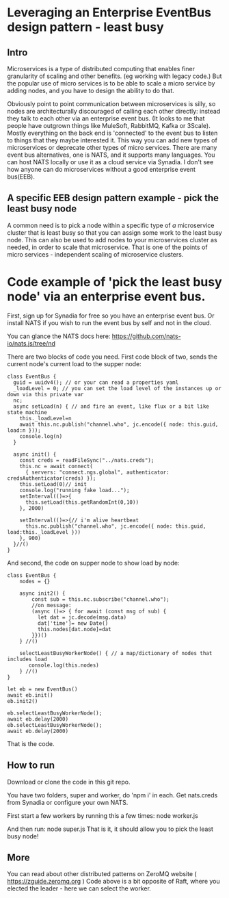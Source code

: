 # Leveraging an Enterprise EventBus design pattern - least busy

## Intro
Microservices is a type of distributed computing that enables finer granularity of scaling and other benefits. (eg working with legacy code.) 
But the popular use of micro services is to be able to scale a micro service by adding nodes, and you have to design the ability to do that. 

Obviously point to point communication between microservices is silly, so nodes are architecturally discouraged of calling each other directly: instead they talk to each other via an enterprise event bus. (It looks to me that people have outgrown things like MuleSoft, RabbitMQ, Kafka or 3Scale). Mostly everything on the back end is 'connected' to the event bus to listen to things that they maybe interested it. This way you can add new types of microservices or deprecate other types of micro services. There are many event bus alternatives, one is NATS, and it supports many languages. You can host NATS locally or use it as a cloud service via Synadia. I don't see how anyone can do microservices without a good enterprise event bus(EEB). 

## A specific EEB design pattern example - pick the least busy node

A common need is to pick a node within a specific type of *a* microservice cluster that is least busy so that you can assign some work to the least busy node. This can also be used to add nodes to your microservices cluster as needed, in order to scale that microservice. That is one of the points of micro services - independent scaling of microservice clusters. 

# Code example of 'pick the least busy node' via an enterprise event bus.
First, sign up for Synadia for free so you have an enterprise event bus. Or install NATS if you wish to run the event bus by self and not in the cloud.

You can glance the NATS docs here: https://github.com/nats-io/nats.js/tree/nd 

There are two blocks of code you need. First code block of two, sends the current node's current load to the supper node:
```
class EventBus {
  guid = uuidv4(); // or your can read a properties yaml
  _loadLevel = 0; // you can set the load level of the instances up or down via this private var
  nc;
  async setLoad(n) { // and fire an event, like flux or a bit like state machine
    this._loadLevel=n
    await this.nc.publish("channel.who", jc.encode({ node: this.guid, load:n }));
    console.log(n)
  }

  async init() {
    const creds = readFileSync("../nats.creds");
    this.nc = await connect(
      { servers: "connect.ngs.global", authenticator: credsAuthenticator(creds) });
    this.setLoad(0)// init
    console.log("running fake load...");
    setInterval(()=>{
      this.setLoad(this.getRandomInt(0,10))
    }, 2000)

    setInterval(()=>{// i'm alive heartbeat
      this.nc.publish("channel.who", jc.encode({ node: this.guid, load:this._loadLevel }))
    }, 900)
  }//()
}
```

And second, the code on supper node to show load by node:
```
class EventBus {
    nodes = {}

    async init2() {
        const sub = this.nc.subscribe("channel.who");
        //on message:
        (async ()=> { for await (const msg of sub) {
          let dat = jc.decode(msg.data)
          dat['time']= new Date()  
          this.nodes[dat.node]=dat
        }})()
    } //()

    selectLeastBusyWorkerNode() { // a map/dictionary of nodes that includes load
       console.log(this.nodes)
    } //()
}

let eb = new EventBus()
await eb.init()
eb.init2()

eb.selectLeastBusyWorkerNode();
await eb.delay(2000)
eb.selectLeastBusyWorkerNode();
await eb.delay(2000)

```
That is the code.

## How to run

Download or clone the code in this git repo.

You have two folders, super and worker, do 'npm i' in each. Get nats.creds from Synadia or configure your own NATS.

First start a few workers by running this a few times: node worker.js

And then run: node super.js
That is it, it should allow you to pick the least busy node! 


## More

You can read about other distributed patterns on ZeroMQ website ( https://zguide.zeromq.org )
Code above is a bit opposite of Raft, where you elected the leader - here we can select the worker. 